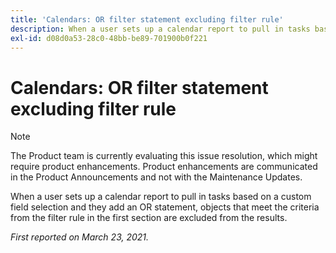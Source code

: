 ```yaml
---
title: 'Calendars: OR filter statement excluding filter rule'
description: When a user sets up a calendar report to pull in tasks based on a custom field selection and they add an OR statement, objects that meet the criteria from the filter rule in the first section are excluded from the results.
exl-id: d08d0a53-28c0-48bb-be89-701900b0f221
---
```

# Calendars: OR filter statement excluding filter rule

>[!NOTE]
>
>The Product team is currently evaluating this issue resolution, which might require product enhancements. Product enhancements are communicated in the Product Announcements and not with the Maintenance Updates.

When a user sets up a calendar report to pull in tasks based on a custom field selection and they add an OR statement, objects that meet the criteria from the filter rule in the first section are excluded from the results.

_First reported on March 23, 2021._
